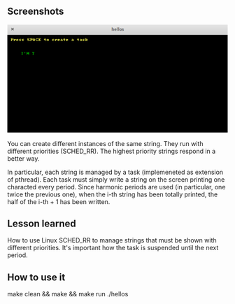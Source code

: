 ## Screenshots

<img src="screens/hellos.gif" alt="gif test"/>

You can create different instances of the same string. They run with different priorities (SCHED_RR). The highest priority strings respond in a better way.

In particular, each string is managed by a task (implemeneted as extension of pthread). Each task must simply write a string on the screen printing one characted every period. Since harmonic periods are used (in particular, one twice the previous one), when the i-th string has been totally printed, the half of the i-th + 1 has been written.

## Lesson learned

How to use Linux SCHED_RR to manage strings that must be shown with different priorities. It's important how the task is suspended until the next period.

## How to use it

make clean && make && make run
./hellos